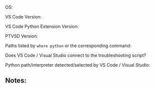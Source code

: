 <!-- If filing a bug report please follow the troubleshooting steps in the README. If none of those helped please fill out the following: -->

OS:

VS Code Version:

VS Code Python Extension Version:

<!-- ...or Visual Studio Version: -->

PTVSD Version:

Paths listed by `where python` or the corresponding command:

Does VS Code / Visual Studio connect to the troubleshooting script?

Python path/interpreter detected/selected by VS Code / Visual Studio: <!-- See Connecting VS Code in the README -->

## Notes:

<!-- Describe your problem, including any specific errors.  -->